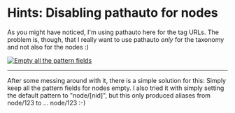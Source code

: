 # Hints: Disabling pathauto for nodes

As you might have noticed, I'm using pathauto here for the tag URLs. The problem is, though, that I really want to use pathauto _only_ for the taxonomy and not also for the nodes :)

<a href="http://zerokspot.com/uploads/pathauto-nonodes.big.png" title="Empty all the pattern fields" class="figure thickbox"><img alt="Empty all the pattern fields" src="http://zerokspot.com/uploads/pathauto-nonodes.png"/></a>


-------------------------------


After some messing around with it, there is a simple solution for this: Simply keep all the pattern fields for nodes empty. I also tried it with simply setting the default pattern to "node/[nid]", but this only produced aliases from node/123 to ... node/123 :-)